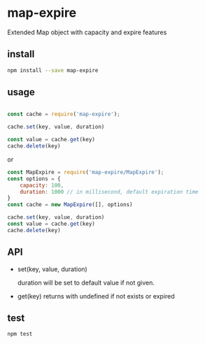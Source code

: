 # map-expire

Extended Map object with capacity and expire features

## install


```sh
npm install --save map-expire
```

## usage

```javascript

const cache = require('map-expire');

cache.set(key, value, duration)

const value = cache.get(key)
cache.delete(key)
```

or

```js
const MapExpire = require('map-expire/MapExpire');
const options = {
	capacity: 100, 
	duration: 1000 // in millisecond, default expiration time
}
const cache = new MapExpire([], options)

cache.set(key, value, duration)
const value = cache.get(key)
cache.delete(key)
```

## API

- set(key, value, duration)

	duration will be set to default value if not given.

- get(key)
	returns with undefined if not exists or expired

## test

```sh
npm test
```
